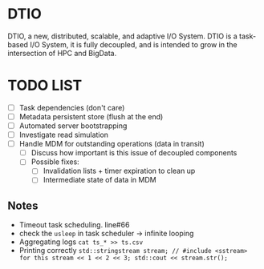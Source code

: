 # DTIO

DTIO, a new, distributed, scalable, and adaptive I/O System.
DTIO is a task-based I/O System, it is fully decoupled,
and is intended to grow in the intersection of HPC and BigData.


# TODO LIST

- [ ] Task dependencies (don't care)
- [ ] Metadata persistent store (flush at the end)
- [ ] Automated server bootstrapping
- [ ] Investigate read simulation
- [ ] Handle MDM for outstanding operations (data in transit)
    - [ ] Discuss how important is this issue of decoupled components
    - [ ] Possible fixes:
        - [ ] Invalidation lists + timer expiration to clean up
        - [ ] Intermediate state of data in MDM

## Notes

*   Timeout task scheduling. line#66
*   check the `usleep` in task scheduler → infinite looping
*   Aggregating logs
    `cat ts_* >> ts.csv`
*   Printing correctly
    `std::stringstream stream; // #include <sstream> for this
    stream << 1 << 2 << 3;
    std::cout << stream.str();`
